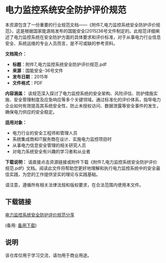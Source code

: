 # 电力监控系统安全防护评价规范

本资源包含了一份重要的行业规范文档——《附件7_电力监控系统安全防护评价规范》，这是根据国家能源局发布的国能安全[2015]36号文件制定的。此规范详细阐述了电力监控系统在安全防护方面的具体要求和评价标准，对于从事电力行业信息安全、系统运维的专业人员而言，是不可或缺的参考资料。

**文档简介：**
- **标题**：附件7_电力监控系统安全防护评价规范.pdf
- **来源**：国能安全-36号文件
- **发布日期**：2015年
- **文件格式**：PDF

**内容涵盖：**
该规范深入探讨了电力监控系统的安全架构、风险评估、防护措施实施、安全管理制度及应急响应等多个关键领域。通过标准化的评价体系，指导电力企业如何有效提高其系统安全性，防止未授权访问、数据泄露等安全事件的发生，确保电力供应的安全稳定。

**适用对象：**
- 电力行业的安全工程师和管理人员
- 系统集成商和IT服务商在设计、实施电力监控项目时
- 从事电力信息安全管理的相关研究人员
- 对电力系统安全有兴趣的学习者和从业者

**下载说明：**
请直接点击资源链接或附件下载《附件7_电力监控系统安全防护评价规范.pdf》文档。阅读此文件将帮助您更好地理解和执行电力监控系统中的安全最佳实践，为您的工作提供坚实的理论与实践基础。

请注意，遵循所有相关法律法规和版权要求，在合法范围内使用本文件。

## 下载链接
[电力监控系统安全防护评价规范分享](https://pan.quark.cn/s/2ca61a5eb9f5) 

(备用: [备用下载](https://pan.baidu.com/s/10fbSgvMKqpoFzF-YCdKP2A?pwd=1234))

## 说明

该仓库仅用于学习交流，请勿用于商业用途。
